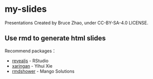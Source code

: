 # my-slides

Presentations Created by Bruce Zhao, under CC-BY-SA-4.0 LICENSE.

## Use rmd to generate html slides

Recommend packages：
- [revealjs](https://github.com/rstudio/revealjs/graphs/contributors) - RStudio
- [xaringan](http://slides.yihui.name/xaringan/zh-CN.html) - Yihui Xie 
- [rmdshower](https://github.com/MangoTheCat/rmdshower) - Mango Solutions
